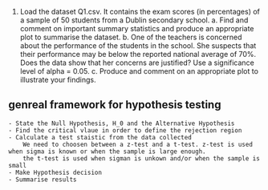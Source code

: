 1. Load the dataset Q1.csv. It contains the exam scores (in percentages) of a sample of 50 students
from a Dublin secondary school.
    a. Find and comment on important summary statistics and produce an appropriate plot to
    summarise the dataset.
    b. One of the teachers is concerned about the performance of the students in the school. She
    suspects that their performance may be below the reported national average of 70%. Does
    the data show that her concerns are justified? Use a significance level of alpha = 0.05.
    c. Produce and comment on an appropriate plot to illustrate your findings. 



## genreal framework for hypothesis testing
    - State the Null Hypothesis, H_0 and the Alternative Hypothesis
    - Find the critical vlaue in order to define the rejection region     - Calculate a test staistic from the data collected
        We need to choosen between a z-test and a t-test. z-test is used when sigma is known or when the sample is large enough.
        the t-test is used when sigman is unkown and/or when the sample is small
    - Make Hypothesis decision
    - Summarise results
